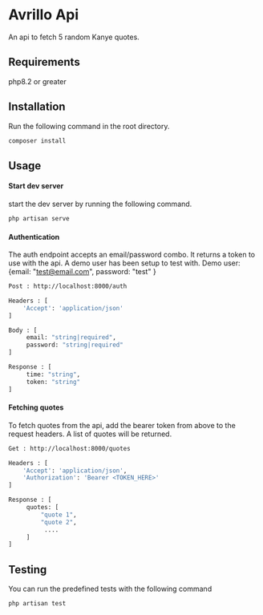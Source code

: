 # Avrillo Api

An api to fetch 5 random Kanye quotes.

## Requirements

php8.2 or greater

## Installation

Run the following command in the root directory.

```bash
composer install
```

## Usage
#### Start dev server
start the dev server by running the following command.
```bash
php artisan serve
```

#### Authentication
The auth endpoint accepts an email/password combo. It returns a token to use with the api. A demo user has been setup to test with. Demo user: {email: "test@email.com", password: "test" }
```bash
Post : http://localhost:8000/auth

Headers : [
    'Accept': 'application/json'
]

Body : [ 
     email: "string|required",
     password: "string|required"
]

Response : [ 
     time: "string",
     token: "string"
]
```

#### Fetching quotes
To fetch quotes from the api, add the bearer token from above to the request headers. A list of quotes will be returned.
```bash
Get : http://localhost:8000/quotes

Headers : [
    'Accept': 'application/json',
    'Authorization': 'Bearer <TOKEN_HERE>'
]

Response : [ 
     quotes: [
         "quote 1",
         "quote 2",
          ....
     ]
]
```


## Testing
You can run the predefined tests with the following command
```bash
php artisan test
```